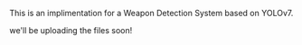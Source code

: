 This is an implimentation for a Weapon Detection System based on YOLOv7.

we'll be uploading the files soon!
